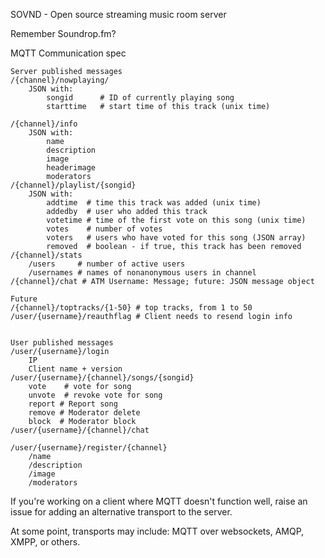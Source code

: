 SOVND - Open source streaming music room server

Remember Soundrop.fm?


MQTT Communication spec

	Server published messages
	/{channel}/nowplaying/
		JSON with:
			songid		# ID of currently playing song
			starttime 	# start time of this track (unix time)

	/{channel}/info
		JSON with:
			name
			description
			image
			headerimage
			moderators
	/{channel}/playlist/{songid}
		JSON with:
			addtime  # time this track was added (unix time)
			addedby  # user who added this track
			votetime # time of the first vote on this song (unix time)
			votes    # number of votes
			voters   # users who have voted for this song (JSON array)
			removed  # boolean - if true, this track has been removed
	/{channel}/stats
		/users     # number of active users
		/usernames # names of nonanonymous users in channel
	/{channel}/chat # ATM Username: Message; future: JSON message object

	Future
	/{channel}/toptracks/{1-50} # top tracks, from 1 to 50
	/user/{username}/reauthflag # Client needs to resend login info


	User published messages
	/user/{username}/login
		IP
		Client name + version
	/user/{username}/{channel}/songs/{songid}
		vote	# vote for song
		unvote	# revoke vote for song
		report # Report song
 		remove # Moderator delete
		block  # Moderator block
	/user/{username}/{channel}/chat

	/user/{username}/register/{channel}
		/name
		/description
		/image
		/moderators

If you're working on a client where MQTT doesn't function well, raise an issue for adding an alternative transport to the server.

At some point, transports may include: MQTT over websockets, AMQP, XMPP, or others.

